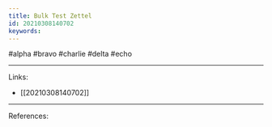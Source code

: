 ```yaml
---
title: Bulk Test Zettel
id: 20210308140702
keywords:
---
```

#alpha #bravo #charlie #delta #echo

---
Links:

- [[20210308140702]]

---
References:
